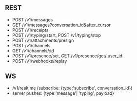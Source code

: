 ## REST
- POST /v1/messages
- GET /v1/messages?conversation_id&after_cursor
- POST /v1/receipts
- POST /v1/typing/start, POST /v1/typing/stop
- POST /v1/attachments/presign
- POST /v1/channels
- GET  /v1/channels/:id
- POST /v1/presence/set, GET /v1/presence/get/:user_id
- POST /v1/webhooks/replay

## WS
- /v1/realtime  (subscribe: {type:'subscribe', conversation_id})
- server pushes: {type:'message'| 'typing', payload}
